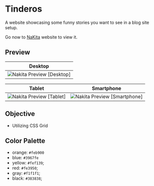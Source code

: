 # Tinderos
A website showcasing some funny stories you want to see in a blog site setup. 

Go now to [NaKita](https://tinderos-mrg.netlify.com) website to view it.

## Preview
|   Desktop   |
| ----------- |
| ![Nakita Preview [Desktop]](./snapshots/preview-desktop.gif) |

|   Tablet   |   Smartphone    |
| ----------- | ----------- |
| ![Nakita Preview [Tablet]](./snapshots/preview-tablet.gif) | ![Nakita Preview [Smartphone]](./snapshots/preview-smartphone.gif) |

## Objective
* Utilizing CSS Grid

## Color Palette
* orange: `#feb900`
* blue: `#3967fe`
* yellow: `#fef139`;
* red: `#fe3950`;
* gray: `#f1f1f1`;
* black: `#383838`;